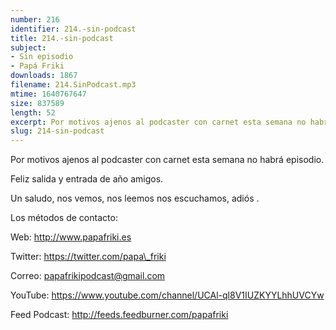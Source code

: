 ```yaml
---
number: 216
identifier: 214.-sin-podcast
title: 214.-sin-podcast
subject:
- Sin episodio
- Papá Friki
downloads: 1867
filename: 214.SinPodcast.mp3
mtime: 1640767647
size: 837589
length: 52
excerpt: Por motivos ajenos al podcaster con carnet esta semana no habrá episodio.
slug: 214-sin-podcast
---
```

Por motivos ajenos al podcaster con carnet esta semana no habrá episodio.

Feliz salida y entrada de año amigos.

Un saludo, nos vemos, nos leemos nos escuchamos, adiós .

Los métodos de contacto:

Web: http://www.papafriki.es

Twitter: https://twitter.com/papa\_friki

Correo: papafrikipodcast@gmail.com

YouTube: https://www.youtube.com/channel/UCAl-ql8V1IUZKYYLhhUVCYw

Feed Podcast: http://feeds.feedburner.com/papafriki